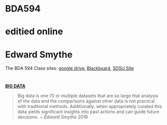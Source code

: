 # BDA594
# editied online
# Edward Smythe
The BDA 594 Class sites: [google drive](https://drive.google.com/drive/folders/1Dcw4J-b0028SOuesbtHqokn_t63bEaeo), [Blackboard](https://blackboard.sdsu.edu/webapps/blackboard/execute/announcement?method=search&context=course_entry&course_id=_348617_1&handle=announcements_entry&mode=view), [SDSU Site](https://big.sdsu.edu/)
#
[**BIG DATA**](https://blackboard.sdsu.edu/webapps/discussionboard/do/message?action=list_messages&course_id=_348617_1&nav=discussion_board_entry&conf_id=_373370_1&forum_id=_187316_1&message_id=_4144302_1) 
>Big data is one (1) or multiple datasets that are so large that analysis of the data and the comparisons against other data is not practical with traditional methods. Additionally, when appropriately curated this data yields significant insights into past actions and can guide future decisions.  ~ *Edward Smythe* 2019
